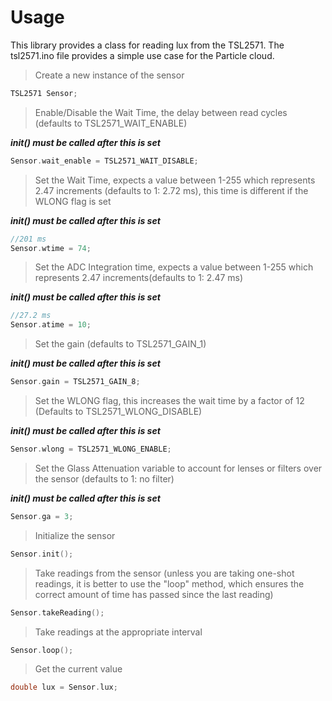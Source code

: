 # Usage

This library provides a class for reading lux from the TSL2571. The tsl2571.ino file provides a simple use case for the Particle cloud.

>Create a new instance of the sensor
```cpp
TSL2571 Sensor;
```
>Enable/Disable the Wait Time, the delay between read cycles (defaults to TSL2571_WAIT_ENABLE)

***init() must be called after this is set***
```cpp
Sensor.wait_enable = TSL2571_WAIT_DISABLE;
```

>Set the Wait Time, expects a value between 1-255 which represents 2.47 increments (defaults to 1: 2.72 ms), this time is different if the WLONG flag is set

***init() must be called after this is set***
```cpp
//201 ms
Sensor.wtime = 74;
```

>Set the ADC Integration time, expects a value between 1-255 which represents 2.47 increments(defaults to 1: 2.47 ms)

***init() must be called after this is set***
```cpp
//27.2 ms
Sensor.atime = 10;
```

>Set the gain (defaults to TSL2571_GAIN_1)

***init() must be called after this is set***
```cpp
Sensor.gain = TSL2571_GAIN_8;
```

>Set the WLONG flag, this increases the wait time by a factor of 12 (Defaults to TSL2571_WLONG_DISABLE)

***init() must be called after this is set***
```cpp
Sensor.wlong = TSL2571_WLONG_ENABLE;
```
>Set the Glass Attenuation variable to account for lenses or filters over the sensor (defaults to 1: no filter)

***init() must be called after this is set***
```cpp
Sensor.ga = 3;
```

>Initialize the sensor
```cpp
Sensor.init();
```

>Take readings from the sensor (unless you are taking one-shot readings, it is better to use the "loop" method, which ensures the correct amount of time has passed since the last reading)
```cpp
Sensor.takeReading();
```

>Take readings at the appropriate interval
```cpp
Sensor.loop();
```

>Get the current value
```cpp
double lux = Sensor.lux;
```
